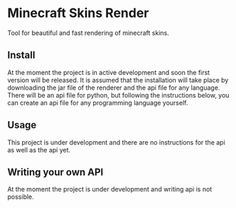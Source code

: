 # Minecraft Skins Render

Tool for beautiful and fast rendering of minecraft skins.

## Install
At the moment the project is in active development and soon the first version will be released.
It is assumed that the installation will take place by downloading the jar file of the renderer and the api file for any language.
There will be an api file for python, but following the instructions below, you can create an api file for any programming language yourself.

## Usage
This project is under development and there are no instructions for the api as well as the api yet.

## Writing your own API
At the moment the project is under development and writing api is not possible.